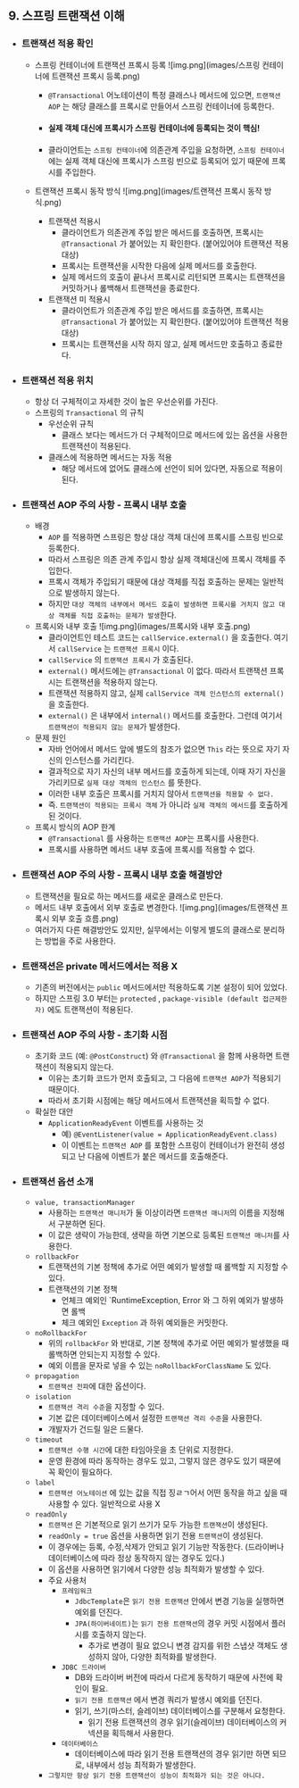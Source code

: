 ## 9. 스프링 트랜잭션 이해

* ### 트랜잭션 적용 확인
  * 스프링 컨테이너에 트랜잭션 프록시 등록
    ![img.png](images/스프링 컨테이너에 트랜잭션 프록시 등록.png)
    * `@Transactional` 어노테이션이 특정 클래스나 메서드에 있으면, `트랜잭션 AOP` 는 해당 클래스를 프록시로 만들어서 스프링 컨테이너에 등록한다.
    * #### 실제 객체 대신에 프록시가 스프링 컨테이너에 등록되는 것이 핵심!
    * 클라이언트는 `스프링 컨테이너`에 의존관계 주입을 요청하면, `스프링 컨테이너`에는 실제 객체 대신에 프록시가 스프링 빈으로 등록되어 있기 때문에 프록시를 주입한다.

  * 트랜잭션 프록시 동작 방식
    ![img.png](images/트랜잭션 프록시 동작 방식.png)
    * 트랜잭션 적용시
      * 클라이언트가 의존관계 주입 받은 메서드를 호출하면, 프록시는 `@Transactional` 가 붙어있는 지 확인한다. (붙어있어야 트랜잭션 적용 대상)
      * 프록시는 트랜잭션을 시작한 다음에 실제 메서드를 호출한다.
      * 실제 메서드의 호출이 끝나서 프록시로 리턴되면 프록시는 트랜잭션을 커밋하거나 롤백해서 트랜잭션을 종료한다.
    * 트랜잭션 미 적용시
      * 클라이언트가 의존관계 주입 받은 메서드를 호출하면, 프록시는 `@Transactional` 가 붙어있는 지 확인한다. (붙어있어야 트랜잭션 적용 대상)
      * 프록시는 트랜잭션을 시작 하지 않고, 실제 메서드만 호출하고 종료한다.


* ### 트랜잭션 적용 위치
  * 항상 더 구체적이고 자세한 것이 높은 우선순위를 가진다.
  * 스프링의 `Transactional` 의 규칙
    * 우선순위 규칙
      * 클래스 보다는 메서드가 더 구체적이므로 메서드에 있는 옵션을 사용한 트랜잭션이 적용된다.
    * 클래스에 적용하면 메서드는 자동 적용
      * 해당 메서드에 없어도 클래스에 선언이 되어 있다면, 자동으로 적용이 된다.


* ### 트랜잭션 AOP 주의 사항 - 프록시 내부 호출 
  * 배경
    * `AOP` 를 적용하면 스프링은 항상 대상 객체 대신에 프록시를 스프링 빈으로 등록한다.
    * 따라서 스프링은 의존 관계 주입시 항상 실제 객체대신에 프록시 객체를 주입한다.
    * 프록시 객체가 주입되기 때문에 대상 객체를 직접 호출하는 문제는 일반적으로 발생하지 않는다.
    * 하지만 `대상 객체의 내부에서 메서드 호출이 발생하면 프록시를 거치지 않고 대상 객체를 직접 호출하는 문제가 발생`한다.
  * 프록시와 내부 호출
    ![img.png](images/프록시와 내부 호출.png)
    * 클라이언트인 테스트 코드는 `callService.external()` 을 호출한다. 여기서 `callService` 는 `트랜잭션 프록시` 이다.
    * `callService` 의 `트랜잭션 프록시` 가 호출된다.
    * `external()` 메서드에는 `@Transactional` 이 없다. 따라서 트랜잭션 프록시는 트랜잭션을 적용하지 않는다. 
    * 트랜잭션 적용하지 않고, 실제 `callService 객체 인스턴스의 external()` 을 호출한다. 
    * `external()` 은 내부에서 `internal()` 메서드를 호출한다. 그런데 여기서 `트랜잭션이 적용되지 않는 문제`가 발생한다.
  * 문제 원인
    * 자바 언어에서 메서드 앞에 별도의 참조가 없으면 `This` 라는 뜻으로 자기 자신의 인스턴스를 가리킨다.
    * 결과적으로 자기 자신의 내부 메서드를 호출하게 되는데, 이때 자기 자신을 가리키므로 `실제 대상 객체의 인스턴스` 를 뜻한다.
    * 이러한 내부 호출은 프록시를 거치지 않아서 `트랜잭션을 적용할 수 없다.`
    * 즉. `트랜잭션이 적용되는 프록시 객체` 가 아니라 `실제 객체의 메서드`를 호출하게 된 것이다.
  * 프록시 방식의 AOP 한계
    * `@Transactional` 를 사용하는 `트랜잭션 AOP`는 프록시를 사용한다.
    * 프록시를 사용하면 메서드 내부 호출에 프록시를 적용할 수 없다.


* ### 트랜잭션 AOP 주의 사항 - 프록시 내부 호출 해결방안
  * 트랜잭션을 필요로 하는 메서드를 새로운 클래스로 만든다.
  * 메서드 내부 호출에서 외부 호출로 변경한다.
  ![img.png](images/트랜잭션 프록시 외부 호출 흐름.png)
  * 여러가지 다른 해결방안도 있지만, 실무에서는 이렇게 별도의 클래스로 분리하는 방법을 주로 사용한다.


* ### 트랜잭션은 private 메서드에서는 적용 X
  * 기존의 버전에서는 `public` 메서드에서만 적용하도록 기본 설정이 되어 있었다. 
  * 하지만 스프링 3.0 부터는 `protected` , `package-visible (default 접근제한자)` 에도 트랜잭션이 적용된다.


* ### 트랜잭션 AOP 주의 사항 - 초기화 시점
  * 초기화 코드 (예: `@PostConstruct`) 와 `@Transactional` 을 함께 사용하면 트랜잭션이 적용되지 않는다.
    * 이유는 초기화 코드가 먼저 호출되고, 그 다음에 `트랜잭션 AOP`가 적용되기 때문이다.
    * 따라서 초기화 시점에는 해당 메서드에서 트랜잭션을 획득할 수 없다.
  * 확실한 대안
    * `ApplicationReadyEvent` 이벤트를 사용하는 것
      * 예) `@EventListener(value = ApplicationReadyEvent.class)`
      * 이 이벤트는 `트랜잭션 AOP` 를 포함한 스프링이 컨테이너가 완전히 생성되고 난 다음에 이벤트가 붙은 메서드를 호출해준다.


* ### 트랜잭션 옵션 소개
  * `value, transactionManager`
    * 사용하는 `트랜잭션 매니저`가 둘 이상이라면 `트랜잭션 매니저`의 이름을 지정해서 구분하면 된다.
    * 이 값은 생략이 가능한데, 생략을 하면 기본으로 등록된 `트랜잭션 매니저`를 사용한다.
  * `rollbackFor`
    * 트랜잭션의 기본 정책에 추가로 어떤 예외가 발생할 때 롤백할 지 지정할 수 있다.
    * 트랜잭션의 기본 정책
      * 언체크 예외인 `RuntimeException, Error 와 그 하위 예외가 발생하면 롤백
      * 체크 예외인 `Exception` 과 하위 예외들은 커밋한다.
  * `noRollbackFor`
    * 위의 `rollbackFor` 와 반대로, 기본 정책에 추가로 어떤 예외가 발생했을 때 롤백하면 안되는지 지정할 수 있다.
    * 예외 이름을 문자로 넣을 수 있는 `noRollbackForClassName` 도 있다.
  * `propagation`
    * `트랜잭션 전파`에 대한 옵션이다.
  * `isolation`
    * `트랜잭션 격리 수준`을 지정할 수 있다.
    * 기본 값은 데이터베이스에서 설정한 `트랜잭션 격리 수준`을 사용한다.
    * 개발자가 건드릴 일은 드물다.
  * `timeout`
    * `트랜잭션 수행 시간`에 대한 타임아웃을 초 단위로 지정한다.
    * 운영 환경에 따라 동작하는 경우도 있고, 그렇지 않은 경우도 있기 때문에 꼭 확인이 필요하다.
  * `label`
    * `트랜잭션 어노테이션` 에 있는 값을 직접 징ㄹㄱ어서 어떤 동작을 하고 싶을 때 사용할 수 있다. 일반적으로 사용 X
  * `readOnly`
    * `트랜잭션` 은 기본적으로 읽기 쓰기가 모두 가능한 `트랜잭션`이 생성된다.
    * `readOnly = true` 옵션을 사용하면 읽기 전용 `트랜잭션`이 생성된다.
    * 이 경우에는 등록, 수정,삭제가 안되고 읽기 기능만 작동한다. (드라이버나 데이터베이스에 따라 정상 동작하지 않는 경우도 있다.)
    * 이 옵션을 사용하면 읽기에서 다양한 성능 최적화가 발생할 수 있다.
    * 주요 사용처
      * `프레임워크`
        * `JdbcTemplate`은 `읽기 전용 트랜잭션` 안에서 변경 기능을 실행하면 예외를 던진다.
        * `JPA(하이버네이트)`는 `읽기 전용 트랜잭션`의 경우 커밋 시점에서 플러시를 호출하지 않는다.
          * 추가로 변경이 필요 없으니 변경 감지를 위한 스냅샷 객체도 생성하지 않아, 다양한 최적화를 발생한다.
      * `JDBC 드라이버`
        * DB와 드라이버 버전에 따라서 다르게 동작하기 때문에 사전에 확인이 필요.
        * `읽기 전용 트랜잭션` 에서 변경 쿼리가 발생시 예외를 던진다.
        * 읽기, 쓰기(마스터, 슬레이브) 데이터베이스를 구분해서 요청한다.
          * 읽기 전용 트랜잭션의 경우 읽기(슬레이브) 데이터베이스의 커넥션을 획득해서 사용한다.
      * `데이터베이스`
        * 데이터베이스에 따라 읽기 전용 트랜잭션의 경우 읽기만 하면 되므로, 내부에서 성능 최적화가 발생한다.
    * `그렇지만 항상 읽기 전용 트랜잭션이 성능이 최적화가 되는 것은 아니다.`